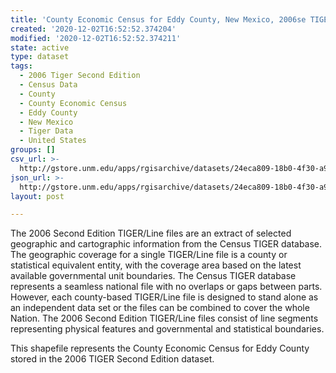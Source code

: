 ```yaml
---
title: 'County Economic Census for Eddy County, New Mexico, 2006se TIGER'
created: '2020-12-02T16:52:52.374204'
modified: '2020-12-02T16:52:52.374211'
state: active
type: dataset
tags:
  - 2006 Tiger Second Edition
  - Census Data
  - County
  - County Economic Census
  - Eddy County
  - New Mexico
  - Tiger Data
  - United States
groups: []
csv_url: >-
  http://gstore.unm.edu/apps/rgisarchive/datasets/24eca809-18b0-4f30-a909-b79529b69fa1/tgr2006se_eddy_ctyec.derived.csv
json_url: >-
  http://gstore.unm.edu/apps/rgisarchive/datasets/24eca809-18b0-4f30-a909-b79529b69fa1/tgr2006se_eddy_ctyec.derived.json
layout: post

---
```

The 2006 Second Edition TIGER/Line files are an extract of selected geographic and cartographic information from the Census TIGER database.  The geographic coverage for a single TIGER/Line file is a county or statistical equivalent entity, with the coverage area based on the latest available governmental unit boundaries. The Census TIGER database represents a seamless national file with no overlaps or gaps between parts.  However, each county-based TIGER/Line file is designed to stand alone as an independent data set or the files can be combined to cover the whole Nation.  The 2006 Second Edition  TIGER/Line files consist of line segments representing physical features and governmental and statistical boundaries.  

This shapefile represents the County Economic Census for Eddy County stored in the 2006 TIGER Second Edition dataset.
